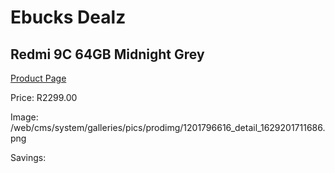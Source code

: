 
# Ebucks Dealz
## Redmi 9C 64GB Midnight Grey
[Product Page](https://www.ebucks.com/web/shop/productSelected.do?prodId=1201796616&catId=714947548)

Price: R2299.00

Image: /web/cms/system/galleries/pics/prodimg/1201796616_detail_1629201711686.png

Savings: 


	